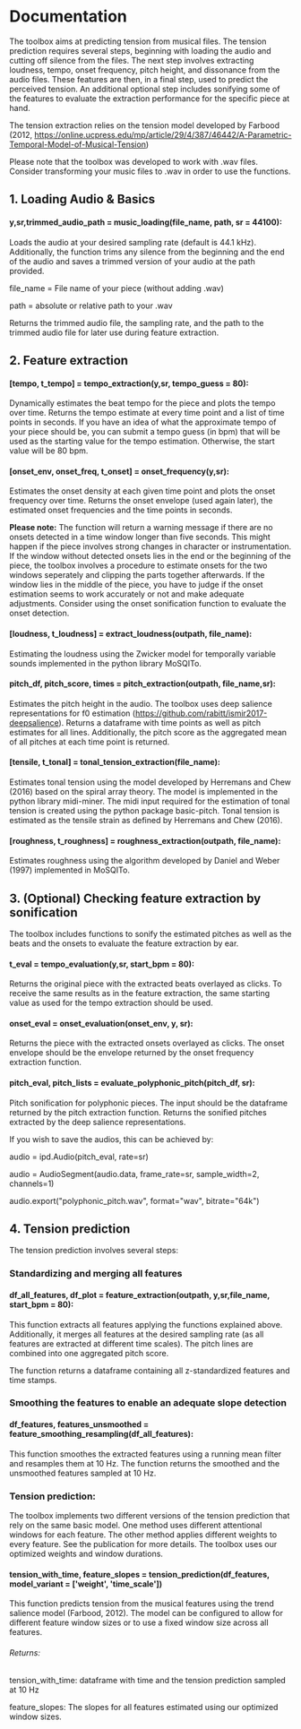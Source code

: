 # Documentation

The toolbox aims at predicting tension from musical files. The tension prediction requires several steps, beginning with loading the audio and cutting off silence from the files. The next step involves extracting loudness, tempo, onset frequency, pitch height, and dissonance from the audio files. These features are then, in a final step, used to predict the perceived tension. An additional optional step includes sonifying some of the features to evaluate the extraction performance for the specific piece at hand.

The tension extraction relies on the tension model developed by Farbood (2012, https://online.ucpress.edu/mp/article/29/4/387/46442/A-Parametric-Temporal-Model-of-Musical-Tension)

Please note that the toolbox was developed to work with .wav files. Consider transforming your music files to .wav in order to use the functions. 

## 1. Loading Audio & Basics

#### y,sr,trimmed_audio_path = music_loading(file_name, path, sr = 44100):

Loads the audio at your desired sampling rate (default is 44.1 kHz). Additionally, the function trims any silence from the beginning and the end of the audio
and saves a trimmed version of your audio at the path provided. 

file_name = File name of your piece (without adding .wav)

path = absolute or relative path to your .wav

Returns the trimmed audio file, the sampling rate, and the path to the trimmed audio file for later use during feature extraction.


## 2. Feature extraction

#### [tempo, t_tempo] = tempo_extraction(y,sr, tempo_guess = 80):

Dynamically estimates the beat tempo for the piece and plots the tempo over time. Returns the tempo estimate at every time point and a list of time points in seconds.
If you have an idea of what the approximate tempo of your piece should be, you can submit a tempo guess (in bpm) that will be used as the starting value for the 
tempo estimation. Otherwise, the start value will be 80 bpm. 

#### [onset_env, onset_freq, t_onset] = onset_frequency(y,sr):

Estimates the onset density at each given time point and plots the onset frequency over time. 
Returns the onset envelope (used again later), the estimated onset frequencies and the time points in seconds. 

**Please note:** The function will return a warning message if there are no onsets detected in a time window longer than 
five seconds. This might happen if the piece involves strong changes in character or instrumentation. 
If the window without detected onsets lies in the end or the beginning of the piece, the toolbox involves a procedure to estimate onsets for the two 
windows seperately and clipping the parts together afterwards. If the window lies in the middle of the piece, you have to judge if the onset estimation
seems to work accurately or not and make adequate adjustments. Consider using the onset sonification function to evaluate the onset detection.

#### [loudness, t_loudness] = extract_loudness(outpath, file_name):

Estimating the loudness using the Zwicker model for temporally variable sounds implemented in the python library MoSQITo. 

#### pitch_df, pitch_score, times = pitch_extraction(outpath, file_name,sr):

Estimates the pitch height in the audio. The toolbox uses 
deep salience representations for f0 estimation (https://github.com/rabitt/ismir2017-deepsalience). Returns a dataframe with time points as well as pitch estimates for all lines. Additionally, the pitch score as the aggregated mean of all pitches at each time point is returned. 


#### [tensile, t_tonal] = tonal_tension_extraction(file_name):

Estimates tonal tension using the model developed by Herremans and Chew (2016) based on the spiral array theory. The model is implemented in the python library midi-miner. The midi input required for the estimation of tonal tension is created using the python package basic-pitch. Tonal tension is estimated as the tensile strain as defined by Herremans and Chew (2016). 

#### [roughness, t_roughness] = roughness_extraction(outpath, file_name):

Estimates roughness using the algorithm developed by Daniel and Weber (1997) implemented in MoSQITo. 

## 3. (Optional) Checking feature extraction by sonification

The toolbox includes functions to sonify the estimated pitches as well as the beats and the onsets to evaluate the feature extraction by ear. 

#### t_eval = tempo_evaluation(y,sr, start_bpm = 80):

Returns the original piece with the extracted beats overlayed as clicks. 
To receive the same results as in the feature extraction, the same starting value as used for the tempo extraction should be used. 

#### onset_eval = onset_evaluation(onset_env, y, sr):

Returns the piece with the extracted onsets overlayed as clicks. The onset envelope should be the envelope returned by the onset frequency extraction function.

#### pitch_eval, pitch_lists = evaluate_polyphonic_pitch(pitch_df, sr):

Pitch sonification for polyphonic pieces. The input should be the dataframe returned by the pitch extraction function. Returns the sonified pitches extracted by the deep salience representations.

If you wish to save the audios, this can be achieved by: 

audio = ipd.Audio(pitch_eval, rate=sr)

audio = AudioSegment(audio.data, frame_rate=sr, sample_width=2, channels=1)

audio.export("polyphonic_pitch.wav", format="wav", bitrate="64k")


## 4. Tension prediction

The tension prediction involves several steps: 


### Standardizing and merging all features 

#### df_all_features, df_plot = feature_extraction(outpath, y,sr,file_name, start_bpm = 80):

This function extracts all features applying the functions explained above. Additionally, it merges all features at the desired sampling rate (as all features are extracted at different time scales). The pitch lines are combined into one aggregated pitch score. 

The function returns a dataframe containing all z-standardized features and time stamps. 



### Smoothing the features to enable an adequate slope detection

#### df_features, features_unsmoothed = feature_smoothing_resampling(df_all_features):

This function smoothes the extracted features using a running mean filter and resamples them at 10 Hz. The function returns the smoothed and the unsmoothed features sampled at 10 Hz. 


### Tension prediction: 
The toolbox implements two different versions of the tension prediction that rely on the same basic model. One method uses different attentional windows for each feature. The other method applies different weights to every feature. See the publication for more details. The toolbox uses our optimized weights and window durations. 

#### tension_with_time, feature_slopes = tension_prediction(df_features, model_variant = ['weight', 'time_scale'])

This function predicts tension from the musical features using the trend salience model (Farbood, 2012). 
The model can be configured to allow for different feature window sizes or to use a fixed window size across all features. 

###### Returns: 
tension_with_time: dataframe with time and the tension prediction sampled at 10 Hz 

feature_slopes: The slopes for all features estimated using our optimized window sizes. 



















